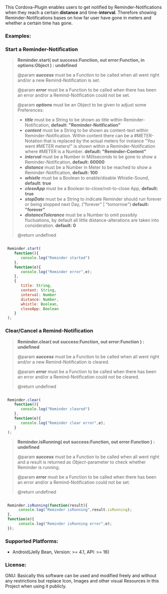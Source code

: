 This Cordova-Plugin enables users to get notified by Reminder-Notifications when they reach a certain <b>distance</b> and time-<b>interval</b>. Therefore showing Reminder-Notifications bases on how far user have gone in meters and whether a certain time has gone.

<h3>Examples:</h3>

<h3>Start a Reminder-Notification</h3>

<blockquote>

  <p><b>Reminder.start( out success:Function, out error:Function, in options:Object ) : undefined</b></p>

  <p>@param <b><i>success</i></b> must be a Function to be called when all went right and/or a new Remind-Notification is set.</p>
  <p>@param <b><i>error</i></b> must be a Function to be called when there has been an error and/or a Remind-Notification could not be set.</p>
  <p>
	@param <b><i>options</i></b> must be an Object to be given to adjust some Preferences:
	<ul>
	  <li><b><i>title</i></b> must be a String to be shown as title within Reminder-Notification, <b>default: "Reminder-Notification"</b></li>
	  <li><b><i>content</i></b> must be a String to be shown as content-text within Reminder-Notification. Within content there can be a #METER-Notation that is replaced by the actual meters for instance "You went #METER meters!" is shown within a Reminder-Notification where #METER is a Number. <b>default: "Reminder-Content"</b></li>
	  <li><b><i>interval</i></b> must be a Number in Milliseconds to be gone to show a Reminder-Notification, <b>default: 60000</b></li>
	  <li><b><i>distance</i></b> must be a Number in Meter to be reached to show a Reminder-Notification, <b>default: 100</b></li>
	  <li><b><i>whistle</i></b> must be a Boolean to enable/disable Whistle-Sound, <b>default: true</b></li>
	  <li><b><i>closeApp</i></b> must be a Boolean to-close/not-to-close App, <b>default: true</b></li>
	  <li><b><i>stopDate</i></b> must be a String to indicate Reminder should run forever or being stopped next Day, ("forever" | "tomorrow") <b>default: "forever"</b></li>
      <li><b><i>distanceTolerance</i></b> must be a Number to omit possibly fluctuations, by default all little distance-alterations are taken into consideration. <b>default: 0</b></li>
	</ul>
  </p>

  <p>@return undefined</p>
	
</blockquote>

```javascript

 Reminder.start(
    function(){
       console.log("Reminder started")
    },
    function(e){
       console.log("Reminder error",e);
    },
    {
       title: String,
       content: String,
       interval: Number
       distance: Number,
       whistle: Boolean,
       closeApp: Boolean
    }
 );

```

<h3>Clear/Cancel a Remind-Notification</h3>

<blockquote>

  <p><b>Reminder.clear( out success:Function, out error:Function ) : undefined</b></p>

  <p>@param <b><i>success</i></b> must be a Function to be called when all went right and/or a new Remind-Notification is cleared.</p>
  <p>@param <b><i>error</i></b> must be a Function to be called when there has been an error and/or a Remind-Notification could not be cleared.</p>

  <p>@return undefined</p>
	
</blockquote>

```javascript

 Reminder.clear(
    function(){
       console.log("Reminder cleared")
    },
    function(e){
       console.log("Reminder clear error",e);
    }
 );

```

<blockquote>

  <p><b>Reminder.isRunning( out success:Function, out error:Function ) : undefined</b></p>

  <p>@param <b><i>success</i></b> must be a Function to be called when all went right and a result is returned as <i>Object</i>-parameter to check whether Reminder is running.</p>
  <p>@param <b><i>error</i></b> must be a Function to be called when there has been an error and/or a Remind-Notification could not be set.</p>

  <p>@return undefined</p>
	
</blockquote>

```javascript

 Reminder.isRunning(function(result){
      console.log("Reminder isRunning",result.isRunning);
 },
 function(e){
      console.log("Reminder isRunning error",e);
 });

```

<h3>Supported Platforms:</h3>

<ul>
	<li>Android(Jelly Bean, Version: >= 4.1, API: >= 16)</li>
</ul>

<h3>License:</h3>
GNU: Basically this software can be used and modified freely and without any restrictions but replace Icon, Images and other visual Resources in this Project when using it publicly. 
